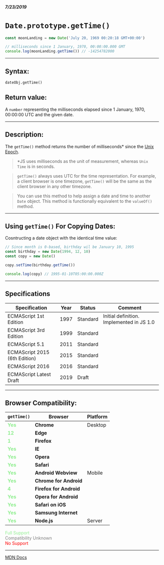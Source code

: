 ##### 7/23/2019
# `Date.prototype.getTime()`

```js
const moonLanding = new Date('July 20, 1969 00:20:18 GMT+00:00')

// milliseconds since 1 January, 1970, 00:00:00.000 GMT
console.log(moonLanding.getTime()) // -14254782000
```

---

## Syntax:
`dateObj.getTime()`

## Return value:
A `number` representing the milliseconds elapsed since 1 January, 1970, 00:00:00 UTC and the given date.

---

## Description:
The `getTime()` method returns the number of milliseconds* since the [Unix Epoch](https://en.wikipedia.org/wiki/Unix_time).

  > *JS uses milliseconds as the unit of measurement, whereas `Unix Time` is in seconds.

  > `getTime()` always uses UTC for the time representation.  For example, a client browser is one timezone, `getTime()` will be the same as the client browser in any other timezone. 

  > You can use this method to help assign a date and time to another `Date` object.  This method is functionally equivalent to the `valueOf()` method.

---

## Using `getTime()` For Copying Dates:
Cosntructing a date object with the identical time value:

```js
// Since month is 0-based, birthday wil be January 10, 1995
const birthday = new Date(1994, 12, 10)
const copy = new Date()

copy.setTime(birthday.getTime()) 

console.log(copy) // 1995-01-10T05:00:00.000Z
```

---

## Specifications
| Specification | Year | Status | Comment |
|---|---|---|---|
| ECMAScript 1st Edition | 1997 | Standard | Initial definition. Implemented in JS 1.0 |
| ECMAScript 3rd Edition | 1999 | Standard |  |
| ECMAScript 5.1 | 2011 | Standard |  |
| ECMAScript 2015 (6th Edition) | 2015 | Standard |  |
| ECMAScript 2016 | 2016 | Standard |  |
| ECMAScript Latest Draft | 2019 | Draft |  |

---

## Browser Compatibility:
| `getTime()` | Browser | Platform |
|---|---|---|
| <span style="color: lightgreen">**Yes**</span> | **Chrome** | Desktop | 
| <span style="color: lightgreen">**12**</span> | **Edge** || 
| <span style="color: lightgreen">**1**</span> | **Firefox** || 
| <span style="color: lightgreen">**Yes**</span> | **IE** || 
| <span style="color: lightgreen">**Yes**</span> | **Opera** || 
| <span style="color: lightgreen">**Yes**</span> | **Safari** || 
| <span style="color: lightgreen">**Yes**</span> | **Android Webview** | Mobile | 
| <span style="color: lightgreen">**Yes**</span> | **Chrome for Android** || 
| <span style="color: lightgreen">**4**</span> | **Firefox for Android** || 
| <span style="color: lightgreen">**Yes**</span> | **Opera for Android** || 
| <span style="color: lightgreen">**Yes**</span> | **Safari on iOS** || 
| <span style="color: lightgreen">**Yes**</span> | **Samsung Internet** || 
| <span style="color: lightgreen">**Yes**</span> | **Node.js** | Server | 

<span style="color: lightgreen">Full Support</span>  
<span style="color: grey">Compatibility Unknown</span>  
<span style="color: red">No Support</span>

---

[MDN Docs](https://developer.mozilla.org/en-US/docs/Web/JavaScript/Reference/Global_Objects/Date/getTime)